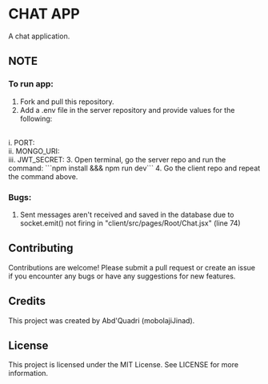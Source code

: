 # CHAT APP

A chat application.

## NOTE

### To run app:
  1. Fork and pull this repository.
  2. Add a .env file in the server repository and provide values for the following:
  <br>
    i. PORT: <br>
    ii. MONGO_URI: <br>
    iii. JWT_SECRET: 
  3. Open terminal, go the server repo and run the command: ```npm install &&& npm run dev```
  4. Go the client repo and repeat the command above.

### Bugs:
  1. Sent messages aren't received and saved in the database due to socket.emit() not firing in "client/src/pages/Root/Chat.jsx" (line 74)

## Contributing

Contributions are welcome! Please submit a pull request or create an issue if you encounter any bugs or have any suggestions for new features.

## Credits

This project was created by Abd'Quadri (mobolajiJinad).

## License

This project is licensed under the MIT License. See LICENSE for more information.
